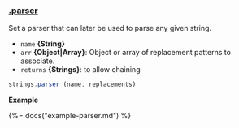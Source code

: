 
### [.parser](#L27)
Set a parser that can later be used to parse any given string.

* `name` **{String}**
* `arr` **{Object|Array}**: Object or array of replacement patterns to associate.
* `returns` **{Strings}**: to allow chaining



```js
strings.parser (name, replacements)
```

**Example**

{%= docs("example-parser.md") %}
